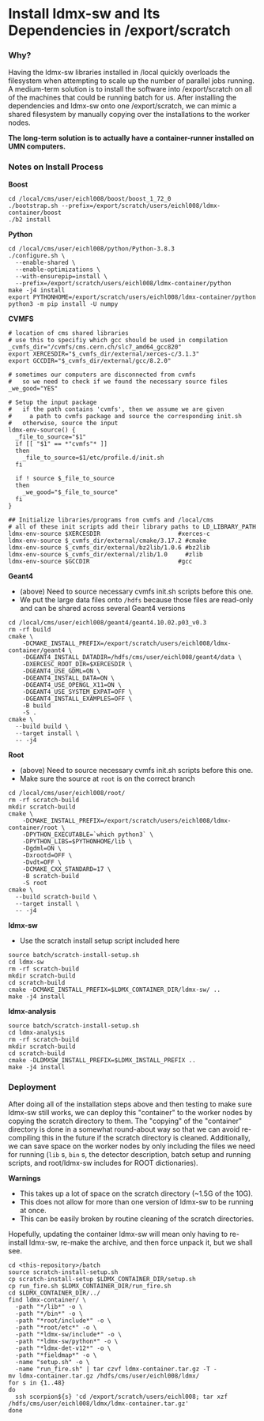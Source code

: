 # Install ldmx-sw and Its Dependencies in /export/scratch

### Why?
Having the ldmx-sw libraries installed in /local quickly overloads the filesystem when attempting 
to scale up the number of parallel jobs running. 
A medium-term solution is to install the software into /export/scratch on all of the machines 
that could be running batch for us.
After installing the dependencies and ldmx-sw onto one /export/scratch, we can mimic a shared
filesystem by manually copying over the installations to the worker nodes.

**The long-term solution is to actually have a container-runner installed on UMN computers.**

### Notes on Install Process

**Boost**
```
cd /local/cms/user/eichl008/boost/boost_1_72_0
./bootstrap.sh --prefix=/export/scratch/users/eichl008/ldmx-container/boost
./b2 install
```

**Python**
```
cd /local/cms/user/eichl008/python/Python-3.8.3
./configure.sh \
  --enable-shared \
  --enable-optimizations \
  --with-ensurepip=install \
  --prefix=/export/scratch/users/eichl008/ldmx-container/python
make -j4 install
export PYTHONHOME=/export/scratch/users/eichl008/ldmx-container/python
python3 -m pip install -U numpy
```

**CVMFS**
```
# location of cms shared libraries
# use this to specifiy which gcc should be used in compilation
_cvmfs_dir="/cvmfs/cms.cern.ch/slc7_amd64_gcc820"
export XERCESDIR="$_cvmfs_dir/external/xerces-c/3.1.3"
export GCCDIR="$_cvmfs_dir/external/gcc/8.2.0"

# sometimes our computers are disconnected from cvmfs
#   so we need to check if we found the necessary source files
_we_good="YES"

# Setup the input package
#   if the path contains 'cvmfs', then we assume we are given
#     a path to cvmfs package and source the corresponding init.sh
#   otherwise, source the input
ldmx-env-source() {
  _file_to_source="$1"
  if [[ "$1" == *"cvmfs"* ]]
  then
    _file_to_source=$1/etc/profile.d/init.sh
  fi

  if ! source $_file_to_source
  then
    _we_good="$_file_to_source"
  fi
}

## Initialize libraries/programs from cvmfs and /local/cms
# all of these init scripts add their library paths to LD_LIBRARY_PATH
ldmx-env-source $XERCESDIR                      #xerces-c
ldmx-env-source $_cvmfs_dir/external/cmake/3.17.2 #cmake
ldmx-env-source $_cvmfs_dir/external/bz2lib/1.0.6 #bz2lib
ldmx-env-source $_cvmfs_dir/external/zlib/1.0     #zlib
ldmx-env-source $GCCDIR                         #gcc
```

**Geant4**

- (above) Need to source necessary cvmfs init.sh scripts before this one.
- We put the large data files onto `/hdfs` because those files are read-only and can be shared across several Geant4 versions

```
cd /local/cms/user/eichl008/geant4/geant4.10.02.p03_v0.3
rm -rf build
cmake \
    -DCMAKE_INSTALL_PREFIX=/export/scratch/users/eichl008/ldmx-container/geant4 \
    -DGEANT4_INSTALL_DATADIR=/hdfs/cms/user/eichl008/geant4/data \
    -DXERCESC_ROOT_DIR=$XERCESDIR \ 
    -DGEANT4_USE_GDML=ON \
    -DGEANT4_INSTALL_DATA=ON \
    -DGEANT4_USE_OPENGL_X11=ON \
    -DGEANT4_USE_SYSTEM_EXPAT=OFF \
    -DGEANT4_INSTALL_EXAMPLES=OFF \
    -B build
    -S .
cmake \
  --build build \
  --target install \
  -- -j4
```

**Root**

- (above) Need to source necessary cvmfs init.sh scripts before this one.
- Make sure the source at `root` is on the correct branch

```
cd /local/cms/user/eichl008/root/
rm -rf scratch-build
mkdir scratch-build
cmake \
    -DCMAKE_INSTALL_PREFIX=/export/scratch/users/eichl008/ldmx-container/root \
    -DPYTHON_EXECUTABLE=`which python3` \
    -DPYTHON_LIBS=$PYTHONHOME/lib \
    -Dgdml=ON \
    -Dxrootd=OFF \
    -Dvdt=OFF \
    -DCMAKE_CXX_STANDARD=17 \
    -B scratch-build
    -S root
cmake \
  --build scratch-build \
  --target install \
  -- -j4
```

**ldmx-sw**
 
- Use the scratch install setup script included here

```
source batch/scratch-install-setup.sh
cd ldmx-sw
rm -rf scratch-build
mkdir scratch-build
cd scratch-build
cmake -DCMAKE_INSTALL_PREFIX=$LDMX_CONTAINER_DIR/ldmx-sw/ ..
make -j4 install
```

**ldmx-analysis**

```
source batch/scratch-install-setup.sh
cd ldmx-analysis
rm -rf scratch-build
mkdir scratch-build
cd scratch-build
cmake -DLDMXSW_INSTALL_PREFIX=$LDMX_INSTALL_PREFIX ..
make -j4 install
```

### Deployment

After doing all of the installation steps above and then testing to make sure ldmx-sw still works, 
we can deploy this "container" to the worker nodes by copying the scratch directory to them.
The "copying" of the "container" directory is done in a somewhat round-about way so that
we can avoid re-compiling this in the future if the scratch directory is cleaned.
Additionally, we can save space on the worker nodes by only including the files we
need for running (`lib` s, `bin` s, the detector description, batch setup and running scripts, and root/ldmx-sw includes for ROOT dictionaries).

**Warnings**
- This takes up a lot of space on the scratch directory (~1.5G of the 10G).
- This does not allow for more than one version of ldmx-sw to be running at once.
- This can be easily broken by routine cleaning of the scratch directories.

Hopefully, updating the container ldmx-sw will mean only having to re-install ldmx-sw, re-make the archive, and then force unpack it, but we shall see.

```
cd <this-repository>/batch
source scratch-install-setup.sh
cp scratch-install-setup $LDMX_CONTAINER_DIR/setup.sh
cp run_fire.sh $LDMX_CONTAINER_DIR/run_fire.sh
cd $LDMX_CONTAINER_DIR/../
find ldmx-container/ \
  -path "*/lib*" -o \
  -path "*/bin*" -o \
  -path "*root/include*" -o \
  -path "*root/etc*" -o \
  -path "*ldmx-sw/include*" -o \
  -path "*ldmx-sw/python*" -o \
  -path "*ldmx-det-v12*" -o \
  -path "*fieldmap*" -o \
  -name "setup.sh" -o \
  -name "run_fire.sh" | tar czvf ldmx-container.tar.gz -T -
mv ldmx-container.tar.gz /hdfs/cms/user/eichl008/ldmx/
for s in {1..48}
do
  ssh scorpion${s} 'cd /export/scratch/users/eichl008; tar xzf /hdfs/cms/user/eichl008/ldmx/ldmx-container.tar.gz'
done
```
